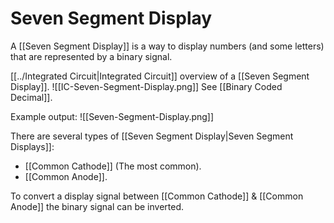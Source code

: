 # Seven Segment Display
A [[Seven Segment Display]] is a way to display numbers (and some letters) that are represented by a binary signal.

[[../Integrated Circuit|Integrated Circuit]] overview of a [[Seven Segment Display]].
![[IC-Seven-Segment-Display.png]]
See [[Binary Coded Decimal]].

Example output:
![[Seven-Segment-Display.png]]

There are several types of [[Seven Segment Display|Seven Segment Displays]]:
- [[Common Cathode]] (The most common).
- [[Common Anode]].

To convert a display signal between [[Common Cathode]] & [[Common Anode]] the binary signal can be inverted.
